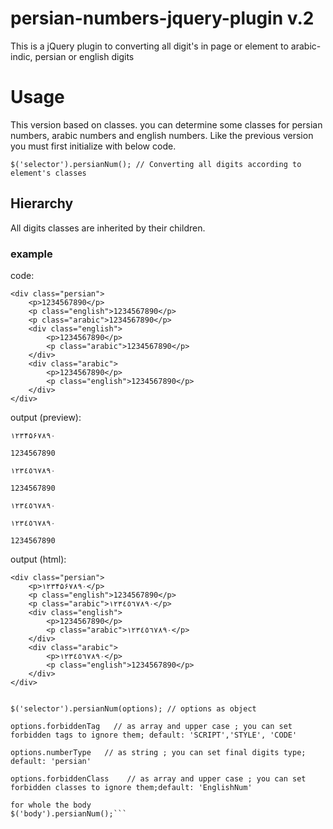 # persian-numbers-jquery-plugin v.2
This is a jQuery plugin to converting all digit's in page or element to arabic-indic, persian or english digits

# Usage
This version based on classes. you can determine some classes for persian numbers, arabic numbers and english numbers. Like the previous version you must first initialize with below code.

```$('selector').persianNum(); // Converting all digits according to element's classes```

## Hierarchy
All digits classes are inherited by their children.

### example
code:
```
<div class="persian">
    <p>1234567890</p>
    <p class="english">1234567890</p>
    <p class="arabic">1234567890</p>
    <div class="english">
        <p>1234567890</p>
        <p class="arabic">1234567890</p>
    </div>
    <div class="arabic">
        <p>1234567890</p>
        <p class="english">1234567890</p>
    </div>
</div>
```
output (preview):
```
۱۲۳۴۵۶۷۸۹۰

1234567890

١٢٣٤٥٦٧٨٩٠

1234567890

١٢٣٤٥٦٧٨٩٠

١٢٣٤٥٦٧٨٩٠

1234567890
```
output (html):
```
<div class="persian">
    <p>۱۲۳۴۵۶۷۸۹۰</p>
    <p class="english">1234567890</p>
    <p class="arabic">١٢٣٤٥٦٧٨٩٠</p>
    <div class="english">
        <p>1234567890</p>
        <p class="arabic">١٢٣٤٥٦٧٨٩٠</p>
    </div>
    <div class="arabic">
        <p>١٢٣٤٥٦٧٨٩٠</p>
        <p class="english">1234567890</p>
    </div>
</div>
```



```$('selector').persianNum(); // Convert all digits to Persian digits

$('selector').persianNum(options); // options as object

options.forbiddenTag   // as array and upper case ; you can set forbidden tags to ignore them; default: 'SCRIPT','STYLE', 'CODE'

options.numberType   // as string ; you can set final digits type; default: 'persian'

options.forbiddenClass    // as array and upper case ; you can set forbidden classes to ignore them;default: 'EnglishNum'

for whole the body
$('body').persianNum();```